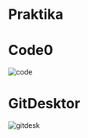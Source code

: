 # Praktika
# Code0
![code](https://user-images.githubusercontent.com/79065185/124429098-1dc10300-dd76-11eb-9094-f738f347669b.png)
# GitDesktor
![gitdesk](https://user-images.githubusercontent.com/79065185/124429120-231e4d80-dd76-11eb-9d0a-5d7aa698d4a4.png)
